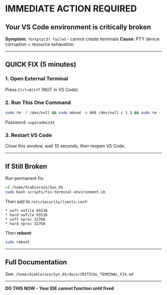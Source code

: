 # IMMEDIATE ACTION REQUIRED

## Your VS Code environment is critically broken

**Symptom**: `forkpty(3) failed` - cannot create terminals
**Cause**: PTY device corruption + resource exhaustion

---

## QUICK FIX (5 minutes)

### 1. Open External Terminal

Press `Ctrl+Alt+T` (NOT in VS Code)

### 2. Run This One Command

```bash
sudo rm -f /dev/null && sudo mknod -m 666 /dev/null c 1 3 && sudo rm -f /dev/ptmx && sudo mknod -m 666 /dev/ptmx c 5 2 && sudo chmod 666 /dev/null /dev/zero /dev/ptmx && sudo mount -t devpts devpts /dev/pts -o rw,nosuid,noexec,relatime,gid=5,mode=620,ptmxmode=000 2>/dev/null || true && sync && sudo sh -c 'echo 3 > /proc/sys/vm/drop_caches' && pkill -9 code && sleep 5
```

Password: `superadmin33`

### 3. Restart VS Code

Close this window, wait 10 seconds, then reopen VS Code.

---

## If Still Broken

Run permanent fix:

```bash
cd /home/diablorain/Syn_OS
sudo bash scripts/fix-terminal-environment.sh
```

Then add to `/etc/security/limits.conf`:

```
* soft nofile 65536
* hard nofile 65536
* soft nproc 32768
* hard nproc 32768
```

Then **reboot**:

```bash
sudo reboot
```

---

## Full Documentation

See: `/home/diablorain/Syn_OS/docs/CRITICAL_TERMINAL_FIX.md`

---

**DO THIS NOW - Your IDE cannot function until fixed**
